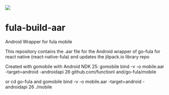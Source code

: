 [![](https://jitpack.io/v/functionland/fula-build-aar.svg)](https://jitpack.io/#functionland/fula-build-aar)

# fula-build-aar
Android Wrapper for fula mobile

This repository contains the .aar file for the Android wrapper of go-fula for react native (react-native-fula) and updates the jitpack.io library repo

Created with gomobile with Android NDK 25: 
gomobile bind -v -o mobile.aar -target=android -androidapi 26 github.com/functionl
and/go-fula/mobile 

or cd go-fula and gomobile bind -v -o mobile.aar -target=android -androidapi 26 ./mobile
